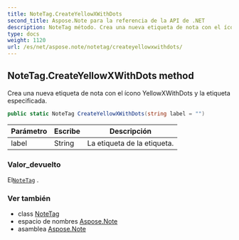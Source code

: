```yaml
---
title: NoteTag.CreateYellowXWithDots
second_title: Aspose.Note para la referencia de la API de .NET
description: NoteTag método. Crea una nueva etiqueta de nota con el ícono YellowXWithDots y la etiqueta especificada.
type: docs
weight: 1120
url: /es/net/aspose.note/notetag/createyellowxwithdots/
---
```

## NoteTag.CreateYellowXWithDots method

Crea una nueva etiqueta de nota con el ícono YellowXWithDots y la etiqueta especificada.

```csharp
public static NoteTag CreateYellowXWithDots(string label = "")
```

| Parámetro | Escribe | Descripción |
| --- | --- | --- |
| label | String | La etiqueta de la etiqueta. |

### Valor_devuelto

El[`NoteTag`](../) .

### Ver también

* class [NoteTag](../)
* espacio de nombres [Aspose.Note](../../notetag/)
* asamblea [Aspose.Note](../../../)


